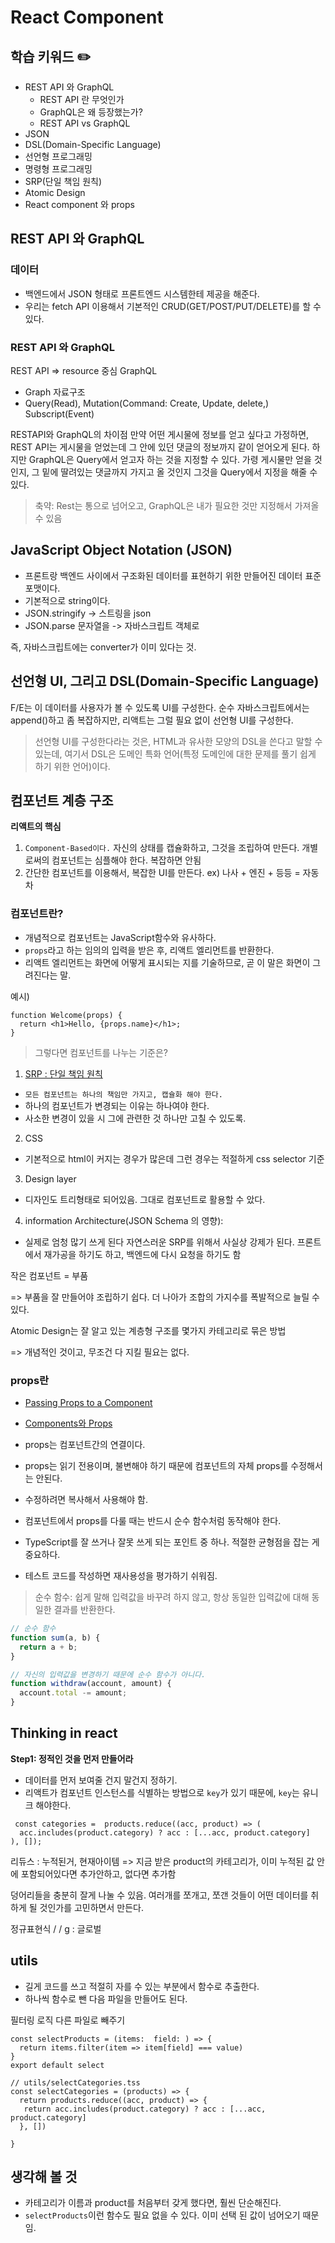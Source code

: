 # React Component

## 학습 키워드 ✏️
- REST API 와 GraphQL
    - REST API 란 무엇인가
    - GraphQL은 왜 등장했는가?
    - REST API vs GraphQL
- JSON
- DSL(Domain-Specific Language)
- 선언형 프로그래밍
- 명령형 프로그래밍
- SRP(단일 책임 원칙)
- Atomic Design
- React component 와 props


## REST API 와 GraphQL
### 데이터
- 백엔드에서 JSON 형태로 프론트엔드 시스템한테 제공을 해준다.
- 우리는 fetch API 이용해서 기본적인 CRUD(GET/POST/PUT/DELETE)를 할 수 있다. 


### REST API 와 GraphQL
REST API => resource 중심
GraphQL
- Graph 자료구조
- Query(Read), Mutation(Command: Create, Update, delete,)
Subscript(Event)

RESTAPI와 GraphQL의 차이점
만약 어떤 게시물에 정보를 얻고 싶다고 가정하면, 
REST API는 게시물을 얻었는데 그 안에 있던 댓글의 정보까지 같이 얻어오게 된다.
하지만 GraphQL은 Query에서 얻고자 하는 것을 지정할 수 있다.
가령 게시물만 얻을 것인지, 그 밑에 딸려있는 댓글까지 가지고 올 것인지 
그것을 Query에서 지정을 해줄 수 있다.
> 축약:  Rest는 통으로 넘어오고, GraphQL은 내가 필요한 것만 지정해서 가져올 수 있음

## JavaScript Object Notation (JSON)
- 프론트랑 백엔드 사이에서 구조화된 데이터를 표현하기 위한 만들어진 데이터 표준 포맷이다.
- 기본적으로 string이다.
- JSON.stringify -> 스트링을 json
- JSON.parse 문자열을 -> 자바스크립트 객체로

즉, 자바스크립트에는 converter가 이미 있다는 것.

## 선언형 UI, 그리고 DSL(Domain-Specific Language)
F/E는 이 데이터를 사용자가 볼 수 있도록 UI를 구성한다.
순수 자바스크립트에서는 append()하고 좀 복잡하지만, 
리액트는 그럴 필요 없이 선언형 UI를 구성한다.
> 선언형 UI를 구성한다라는 것은, HTML과 유사한 모양의 DSL을 쓴다고 말할 수 있는데,
여기서 DSL은 도메인 특화 언어(특정 도메인에 대한 문제를 풀기 쉽게 하기 위한 언어)이다.

## 컴포넌트 계층 구조

**리액트의 핵심**
1. `Component-Based이다.`
자신의 상태를 캡슐화하고, 그것을 조립하여 만든다.
개별로써의 컴포넌트는 심플해야 한다. 복잡하면 안됨
2. 간단한 컴포넌트를 이용해서, 복잡한 UI를 만든다. ex) 나사 + 엔진 + 등등 = 자동차

### 컴포넌트란?

- 개념적으로 컴포넌트는 JavaScript함수와 유사하다.
- `props`라고 하는 임의의 입력을 받은 후, 리액트 엘리먼트를 반환한다.
- 리액트 엘리먼트는 화면에 어떻게 표시되는 지를 기술하므로, 곧 이 말은 화면이 그려진다는 말.

예시)
```
function Welcome(props) {
  return <h1>Hello, {props.name}</h1>;
}
```

> 그렇다면 컴포넌트를 나누는 기준은?
1. [SRP : 단일 책임 원칙](https://ko.wikipedia.org/wiki/%EB%8B%A8%EC%9D%BC_%EC%B1%85%EC%9E%84_%EC%9B%90%EC%B9%99)
- `모든 컴포넌트는 하나의 책임만 가지고, 캡슐화 해야 한다.`
- 하나의 컴포넌트가 변경되는 이유는 하나여야 한다. 
- 사소한 변경이 있을 시 그에 관련한 것 하나만 고칠 수 있도록.
2. CSS  
- 기본적으로 html이 커지는 경우가 많은데 그런 경우는 적절하게 css selector 기준
3. Design layer
 - 디자인도 트리형태로 되어있음. 그대로 컴포넌트로 활용할 수 았다.
4. information Architecture(JSON Schema 의 영향):  
- 실제로 엄청 많기 쓰게 된다 자연스러운 SRP를 위해서 사실상 강제가 된다. 프론트에서 재가공을
하기도 하고, 백엔드에 다시 요청을 하기도 함

   
작은 컴포넌트 = 부품 

=> 부품을 잘 만들어야 조립하기 쉽다. 더 나아가 조합의 가지수를 폭발적으로 늘릴 수 있다.

Atomic Design는 잘 알고 있는 계층형 구조를 몇가지 카테고리로 묶은 방법

=> 개념적인 것이고, 무조건 다 지킬 필요는 없다. 

### props란
- [Passing Props to a Component](https://beta.reactjs.org/learn/passing-props-to-a-component)
- [Components와 Props](https://ko.reactjs.org/docs/components-and-props.html)


- props는 컴포넌트간의 연결이다.
- props는 읽기 전용이며, 불변해야 하기 때문에 컴포넌트의 자체 props를 수정해서는 안된다.
- 수정하려면 복사해서 사용해야 함.
- 컴포넌트에서 props를 다룰 때는 반드시 순수 함수처럼 동작해야 한다.
- TypeScript를 잘 쓰거나 잘못 쓰게 되는 포인트 중 하나. 적절한 균형점을 잡는 게 중요하다.
- 테스트 코드를 작성하면 재사용성을 평가하기 쉬워짐.
> 순수 함수: 쉽게 말해 입력값을 바꾸려 하지 않고, 항상 동일한 입력값에 대해 동일한 결과를 반환한다.
```javascript
// 순수 함수
function sum(a, b) {
  return a + b;
}

// 자신의 입력값을 변경하기 때문에 순수 함수가 아니다.
function withdraw(account, amount) {
  account.total -= amount;
}
```

## Thinking in react
**Step1: 정적인 것을 먼저 만들어라**
- 데이터를 먼저 보여줄 건지 말건지 정하기.
- 리액트가 컴포넌트 인스턴스를 식별하는 방법으로 `key`가 있기 때문에, `key`는 유니크 해야한다.

```
 const categories =  products.reduce((acc, product) => (
  acc.includes(product.category) ? acc : [...acc, product.category]
), []);
```
리듀스 : 누적된거, 현재아이템
=> 지금 받은 product의 카테고리가, 이미 누적된 값 안에 포함되어있다면
추가안하고, 없다면 추가함

덩어리들을 충분히 잘게 나눌 수 있음.
여러개를 쪼개고, 쪼갠 것들이 어떤 데이터를 취하게 될 것인가를 고민하면서 만든다.

정규표현식 / / g : 글로벌

## utils
- 길게 코드를 쓰고 적절히 자를 수 있는 부분에서 함수로 추출한다.
- 하나씩 함수로 뺀 다음 파일을 만들어도 된다.

필터링 로직 다른 파일로 빼주기
```
const selectProducts = (items:  field: ) => {
  return items.filter(item => item[field] === value)
}
export default select

// utils/selectCategories.tss
const selectCategories = (products) => {
  return products.reduce((acc, product) => {
   return acc.includes(product.category) ? acc : [...acc, product.category]
  }, [])
  
}
```
## 생각해 볼 것
- 카테고리가 이름과 product를 처음부터 갖게 했다면, 훨씬 단순해진다.
- `selectProducts`이런 함수도 필요 없을 수 있다.
이미 선택 된 값이 넘어오기 때문임.

